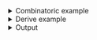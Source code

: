 <details><summary>Combinatoric example</summary>

```no_run
#[derive(Debug, Clone)]
pub struct Options {
    argument: Vec<u32>,
    switches: Vec<bool>,
}

pub fn options() -> OptionParser<Options> {
    let argument = long("argument")
        .help("important argument")
        .argument("ARG")
        .many();
    let switches = long("switch").help("some switch").switch().many();
    construct!(Options { argument, switches }).to_options()
}
```

</details>
<details><summary>Derive example</summary>

```no_run
#[derive(Debug, Clone, Bpaf)]
#[bpaf(options)]
pub struct Options {
    /// important argument
    argument: Vec<u32>,
    /// some switch
    #[bpaf(long("switch"), switch)]
    switches: Vec<bool>,
}
```

</details>
<details><summary>Output</summary>

In usage lines `many` items are indicated with `...`

<div class='bpaf-doc'>
$ app --help<br>
<p><b>Usage</b>: <tt><b>app</b></tt> [<tt><b>--argument</b></tt>=<tt><i>ARG</i></tt>]... [<tt><b>--switch</b></tt>]...</p><p><div>
<b>Available options:</b></div><dl><dt><tt><b>    --argument</b></tt>=<tt><i>ARG</i></tt></dt>
<dd>important argument</dd>
<dt><tt><b>    --switch</b></tt></dt>
<dd>some switch</dd>
<dt><tt><b>-h</b></tt>, <tt><b>--help</b></tt></dt>
<dd>Prints help information</dd>
</dl>
</p>
<style>
div.bpaf-doc {
    padding: 14px;
    background-color:var(--code-block-background-color);
    font-family: mono;
    margin-bottom: 0.75em;
}
div.bpaf-doc dt { margin-left: 1em; }
div.bpaf-doc dd { margin-left: 3em; }
div.bpaf-doc dl { margin-top: 0; padding-left: 1em; }
div.bpaf-doc  { padding-left: 1em; }
</style>
</div>


Run inner parser as many times as possible collecting all the new results
First `false` is collected from a switch even if it is not consuming anything


<div class='bpaf-doc'>
$ app --argument 10 --argument 20<br>
Options { argument: [10, 20], switches: [false] }
</div>


If there's no matching parameters - it would produce an empty vector. Note, in case of
[`switch`](NamedArg::switch) parser or other parsers that can succeed without consuming anything
it would capture that value so `many` captures the first one of those.
You can use [`req_flag`](NamedArg::req_flag) to avoid that.


<div class='bpaf-doc'>
$ app <br>
Options { argument: [], switches: [false] }
</div>


For parsers that can succeed without consuming anything such as `flag` or `switch` - `many`
only collects values as long as they produce something


<div class='bpaf-doc'>
$ app --switch --switch<br>
Options { argument: [], switches: [true, true] }
</div>

</details>